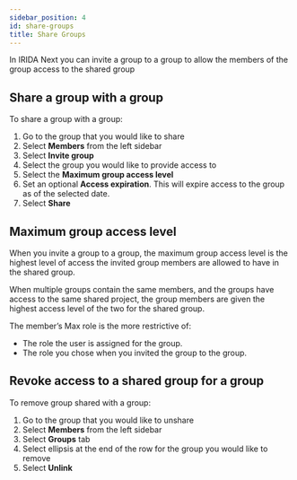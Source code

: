 ```yaml
---
sidebar_position: 4
id: share-groups
title: Share Groups
---
```


In IRIDA Next you can invite a group to a group to allow the members of the group access to the shared group

## Share a group with a group

To share a group with a group:

1. Go to the group that you would like to share
2. Select **Members** from the left sidebar
3. Select **Invite group**
4. Select the group you would like to provide access to
5. Select the **Maximum group access level**
6. Set an optional **Access expiration**. This will expire access to the group as of the selected date.
7. Select **Share**

## Maximum group access level

When you invite a group to a group, the maximum group access level is the highest level of access the invited group members are allowed to have in the shared group.

When multiple groups contain the same members, and the groups have access to the same shared project, the group members are given the highest access level of the two for the shared group.

The member’s Max role is the more restrictive of:

- The role the user is assigned for the group.
- The role you chose when you invited the group to the group.

## Revoke access to a shared group for a group

To remove group shared with a group:

1. Go to the group that you would like to unshare
2. Select **Members** from the left sidebar
3. Select **Groups** tab
4. Select ellipsis at the end of the row for the group you would like to remove
5. Select **Unlink**
